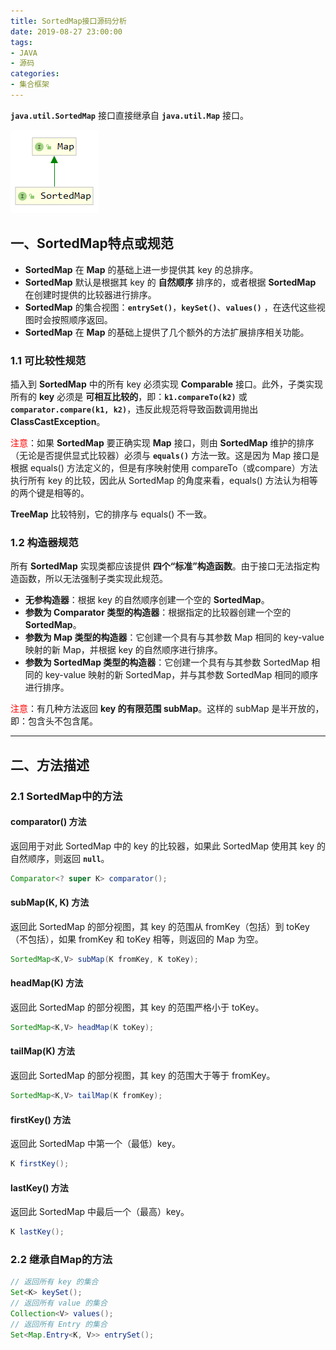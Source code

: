 ```yaml
---
title: SortedMap接口源码分析
date: 2019-08-27 23:00:00
tags:
- JAVA
- 源码
categories:
- 集合框架
---
```


**`java.util.SortedMap`** 接口直接继承自 **`java.util.Map`** 接口。

![SortedMap接口继承关系](SortedMap-source-analysis/SortedMap1.png "SortedMap接口继承关系")

<!-- more -->

## 一、SortedMap特点或规范

- **SortedMap** 在 **Map** 的基础上进一步提供其 key 的总排序。
- **SortedMap** 默认是根据其 key 的 **自然顺序** 排序的，或者根据 **SortedMap** 在创建时提供的比较器进行排序。
- **SortedMap** 的集合视图：**`entrySet()`**，**`keySet()`**、**`values()`** ，在迭代这些视图时会按照顺序返回。
- **SortedMap** 在 **Map** 的基础上提供了几个额外的方法扩展排序相关功能。

### 1.1 可比较性规范

插入到 **SortedMap** 中的所有 key 必须实现 **Comparable** 接口。此外，子类实现所有的 **key** 必须是 **可相互比较的**，即：**`k1.compareTo(k2)`** 或 **`comparator.compare(k1, k2)`**，违反此规范将导致函数调用抛出 **ClassCastException**。

<font color="red">注意</font>：如果 **SortedMap** 要正确实现 **Map** 接口，则由 **SortedMap** 维护的排序（无论是否提供显式比较器）必须与 **`equals()`** 方法一致。这是因为 Map 接口是根据 equals() 方法定义的，但是有序映射使用 compareTo（或compare）方法执行所有 key 的比较，因此从 SortedMap 的角度来看，equals() 方法认为相等的两个键是相等的。

**TreeMap** 比较特别，它的排序与 equals() 不一致。

### 1.2 构造器规范

所有 **SortedMap** 实现类都应该提供 **四个“标准”构造函数**。由于接口无法指定构造函数，所以无法强制子类实现此规范。

- **无参构造器**：根据 key 的自然顺序创建一个空的 **SortedMap**。
- **参数为 Comparator 类型的构造器**：根据指定的比较器创建一个空的 **SortedMap**。
- **参数为 Map 类型的构造器**：它创建一个具有与其参数 Map 相同的 key-value 映射的新 Map，并根据 key 的自然顺序进行排序。
- **参数为 SortedMap 类型的构造器**：它创建一个具有与其参数 SortedMap 相同的 key-value 映射的新 SortedMap，并与其参数 SortedMap 相同的顺序进行排序。

<font color="red">注意</font>：有几种方法返回 **key 的有限范围 subMap**。这样的 subMap 是半开放的，即：包含头不包含尾。

---

## 二、方法描述

### 2.1 SortedMap中的方法

#### comparator() 方法

返回用于对此 SortedMap 中的 key 的比较器，如果此 SortedMap 使用其 key 的自然顺序，则返回 **`null`**。
```java
Comparator<? super K> comparator();
```

#### subMap(K, K) 方法

返回此 SortedMap 的部分视图，其 key 的范围从 fromKey（包括）到 toKey（不包括），如果 fromKey 和 toKey 相等，则返回的 Map 为空。
```java
SortedMap<K,V> subMap(K fromKey, K toKey);
```

#### headMap(K) 方法

返回此 SortedMap 的部分视图，其 key 的范围严格小于 toKey。
```java
SortedMap<K,V> headMap(K toKey);
```

#### tailMap(K) 方法

返回此 SortedMap 的部分视图，其 key 的范围大于等于 fromKey。
```java
SortedMap<K,V> tailMap(K fromKey);
```

#### firstKey() 方法

返回此 SortedMap 中第一个（最低）key。
```java
K firstKey();
```

#### lastKey() 方法

返回此 SortedMap 中最后一个（最高）key。
```java
K lastKey();
```

### 2.2 继承自Map的方法

```java
// 返回所有 key 的集合
Set<K> keySet();
// 返回所有 value 的集合
Collection<V> values();
// 返回所有 Entry 的集合
Set<Map.Entry<K, V>> entrySet();
```
